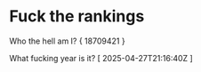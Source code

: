 # Fuck the rankings

Who the hell am I?
{ 18709421 }

What fucking year is it?
[ 2025-04-27T21:16:40Z ]
